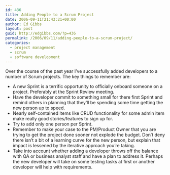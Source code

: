 ```yaml
---
id: 436
title: Adding People to a Scrum Project
date: 2006-09-11T21:43:21+00:00
author: Ed Gibbs
layout: post
guid: http://edgibbs.com/?p=436
permalink: /2006/09/11/adding-people-to-a-scrum-project/
categories:
  - project management
  - scrum
  - software development
---
```

Over the course of the past year I&#8217;ve successfully added developers to a number of Scrum projects. The key things to remember are:

  * A new Sprint is a terrific opportunity to officially onboard someone on a project. Preferably at the Sprint Review meeting.
  * Have the developer commit to something small for there first Sprint and remind others in planning that they&#8217;ll be spending some time getting the new person up to speed.
  * Nearly self-contained items like CRUD functionality for some admin item make really good stories/features to sign up for.
  * Try to add only one person per Sprint.
  * Remember to make your case to the PM/Product Owner that you are trying to get the project done sooner not explode the budget. Don&#8217;t deny there isn&#8217;t a bit of a learning curve for the new person, but explain that impact is lessened by the iterative approach you&#8217;re taking.
  * Take into account whether adding a developer throws off the balance with QA or business analyst staff and have a plan to address it. Perhaps the new developer will take on some testing tasks at first or another developer will help with requirements.